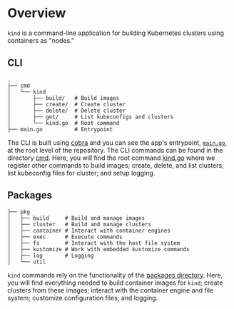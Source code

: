 # Overview
`kind` is a command-line application for building Kubernetes clusters using
 containers as "nodes."


## CLI
```
.
├── cmd
│   └── kind
│       ├── build/   # Build images
│       ├── create/  # Create cluster
│       ├── delete/  # Delete cluster
│       ├── get/     # List kubeconfigs and clusters
│       └── kind.go  # Root command
├── main.go          # Entrypoint
```

The CLI is built using [cobra][cobra] and you can see the app's entrypoint, [`main.go`][main.go], at the root level of the repository.
The CLI commands can be found in the directory [cmd][cmd]. Here, you will find
the root command [kind.go][kind.go] where we register other commands to build
images; create, delete, and list clusters; list kubeconfig files for cluster;
and setup logging.

## Packages
```
├── pkg
│   ├── build     # Build and manage images
│   ├── cluster   # Build and manage clusters
│   ├── container # Interact with container engines
│   ├── exec      # Execute commands
│   ├── fs        # Interact with the host file system
│   ├── kustomize # Work with embedded kustomize commands
│   ├── log       # Logging
│   └── util
```
`kind` commands rely on the functionality of the [packages directory][pkg].
Here, you will find everything needed to build container images for `kind`;
create clusters from these images; interact with the container engine and file system; customize configuration files; and logging.



[cobra]: https://github.com/spf13/cobra
[main.go]: ../../main.go
[cmd]: ../../cmd/kind/
[kind.go]: ../../cmd/kind/kind.go
[pkg]: ../../pkg
